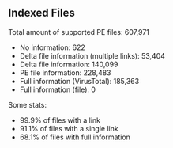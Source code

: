 ## Indexed Files

<!--FileStats-->
Total amount of supported PE files: 607,971

* No information: 622
* Delta file information (multiple links): 53,404
* Delta file information: 140,099
* PE file information: 228,483
* Full information (VirusTotal): 185,363
* Full information (file): 0

Some stats:

* 99.9% of files with a link
* 91.1% of files with a single link
* 68.1% of files with full information
<!--/FileStats-->
